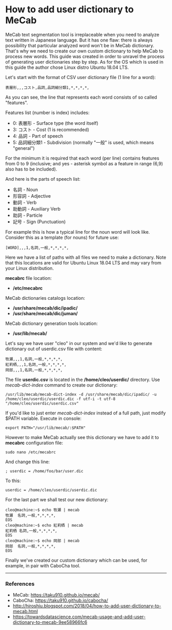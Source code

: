 # How to add user dictionary to MeCab

MeCab text segmentation tool is irreplaceable when you need to analyze text written in Japanese language. But it has one flaw: there is always possibility that particular analyzed word won't be in MeCab dictionary. That's why we need to create our own custom dictionary to help MeCab to process new words. This guide was created in order to unravel the process of generating user dictionaries step by step. As for the OS which is used in this guide the author chose Linux distro Ubuntu 18.04 LTS.

Let's start with the format of CSV user dictionary file (1 line for a word):
```
表層形,,,コスト,品詞,品詞細分類1,*,*,*,*,
```
As you can see, the line that represents each word consists of so called "features".

Features list (number is index) includes:
* 0: 表層形 - Surface type (the word itself)
* 3: コスト - Cost (1 is recommended)
* 4: 品詞 - Part of speech
* 5: 品詞細分類1 - Subdivision (normally "一般" is used, which means "general")

For the minimum it is required that each word (per line) contains features from 0 to 9 (inclusive; and yes - asterisk symbol as a feature in range (6,9) also has to be included).

And here is the parts of speech list:
* 名詞 - Noun
* 形容詞 - Adjective
* 動詞 - Verb
* 助動詞 - Auxiliary Verb
* 助詞 - Particle
* 記号 - Sign (Punctuation)

For example this is how a typical line for the noun word will look like. Consider this as a template (for nouns) for future use:
```
[WORD],,,1,名詞,一般,*,*,*,*,
```
Here we have a list of paths with all files we need to make a dictionary. Note that this locations are valid for Ubuntu Linux 18.04 LTS and may vary from your Linux distribution.

**mecabrc** file location:
* **/etc/mecabrc**

MeCab dictionaries catalogs location:
* **/usr/share/mecab/dic/ipadic/**
* **/usr/share/mecab/dic/juman/**

MeCab dictionary generation tools location:
* **/usr/lib/mecab/**

Let's say we have user "cleo" in our system and we'd like to generate dictionary out of userdic.csv file with content:
```
牧瀬,,,1,名詞,一般,*,*,*,*,
紅莉栖,,,1,名詞,一般,*,*,*,*,
岡部,,,1,名詞,一般,*,*,*,*,
```
The file **userdic.csv** is located in the **/home/cleo/userdic/** directory. Use *mecab-dict-index* command to create our dictionary:
```
/usr/lib/mecab/mecab-dict-index -d /usr/share/mecab/dic/ipadic/ -u /home/cleo/userdic/userdic.dic -f utf-i -t utf-8 "/home/cleo/userdic/userdic.csv"
```
If you'd like to just enter *mecab-dict-index* instead of a full path, just modify $PATH variable. Execute in console:
```
export PATH="/usr/lib/mecab/:$PATH"
```

However to make MeCab actually see this dictionary we have to add it to **mecabrc** configuration file:

```
sudo nano /etc/mecabrc
```

And change this line:
```
; userdic = /home/foo/bar/user.dic
```

To this:
```
userdic = /home/cleo/userdic/userdic.dic
```
For the last part we shall test our new dictionary:
```
cleo@machine:~$ echo 牧瀬 | mecab
牧瀬	名詞,一般,*,*,*,*,
EOS
cleo@machine:~$ echo 紅莉栖 | mecab
紅莉栖	名詞,一般,*,*,*,*,
EOS
cleo@machine:~$ echo 岡部 | mecab
岡部	名詞,一般,*,*,*,*,
EOS
```
Finally we've created our custom dictionary which can be used, for example, in pair with CaboCha tool.

---
### References
* MeCab: https://taku910.github.io/mecab/
* CaboCha: https://taku910.github.io/cabocha/
* http://hiroshiu.blogspot.com/2018/04/how-to-add-user-dictionary-to-mecab.html
* https://towardsdatascience.com/mecab-usage-and-add-user-dictionary-to-mecab-9ee58966fc6
